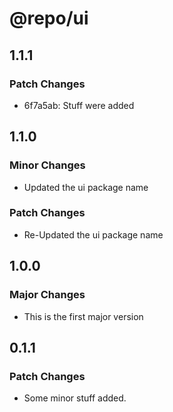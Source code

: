 # @repo/ui

## 1.1.1

### Patch Changes

- 6f7a5ab: Stuff were added

## 1.1.0

### Minor Changes

- Updated the ui package name

### Patch Changes

- Re-Updated the ui package name

## 1.0.0

### Major Changes

- This is the first major version

## 0.1.1

### Patch Changes

- Some minor stuff added.
